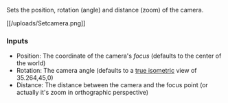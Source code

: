 Sets the position, rotation (angle) and distance (zoom) of the camera.

[[/uploads/Setcamera.png]]

### Inputs
* Position: The coordinate of the camera's *focus* (defaults to the center of the world)
* Rotation: The camera angle (defaults to a [true isometric](https://en.wikipedia.org/wiki/Isometric_video_game_graphics) view of 35.264,45,0)
* Distance: The distance between the camera and the focus point (or actually it's zoom in orthographic perspective)